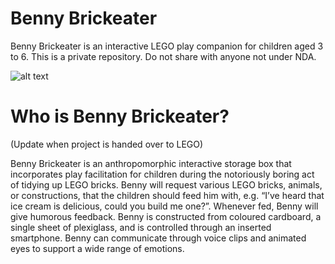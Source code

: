 # Benny Brickeater
Benny Brickeater is an interactive LEGO play companion for children aged 3 to 6. This is a private repository. Do not share with anyone not under NDA.

![alt text](https://github.com/nicklaslind/benny/blob/master/Resources/herojpg.jpg?raw=true)

# Who is Benny Brickeater?

(Update when project is handed over to LEGO)

Benny Brickeater is an anthropomorphic interactive storage box that incorporates play facilitation for children during the notoriously boring act of tidying up LEGO bricks. Benny will request various LEGO bricks, animals, or constructions, that the children should feed him with, e.g. “I’ve heard that ice cream is delicious, could you build me one?”. Whenever fed, Benny will give humorous feedback. Benny is constructed from coloured cardboard, a single sheet of plexiglass, and is controlled through an inserted smartphone. Benny can communicate through voice clips and animated eyes to support a wide range of emotions.
